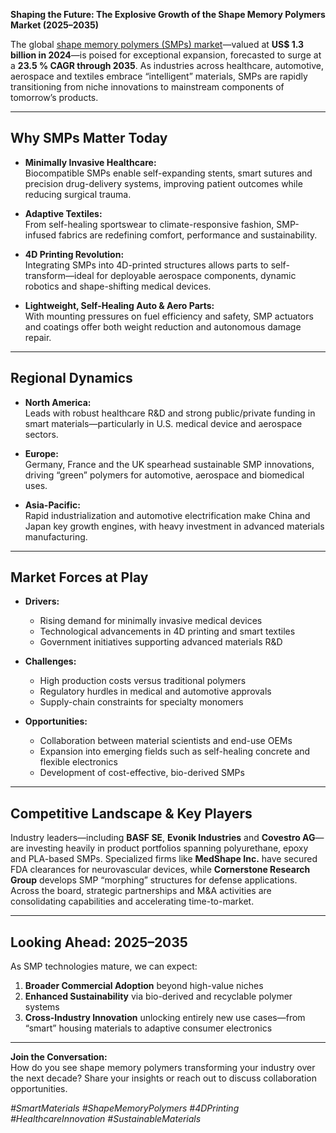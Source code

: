 **Shaping the Future: The Explosive Growth of the Shape Memory Polymers Market (2025–2035)**

The global [shape memory polymers (SMPs) market](https://www.transparencymarketresearch.com/shape-memory-polymers-market-report.html)—valued at **US$ 1.3 billion in 2024**—is poised for exceptional expansion, forecasted to surge at a **23.5 % CAGR through 2035**. As industries across healthcare, automotive, aerospace and textiles embrace “intelligent” materials, SMPs are rapidly transitioning from niche innovations to mainstream components of tomorrow’s products.

---

## Why SMPs Matter Today

- **Minimally Invasive Healthcare:**  
  Biocompatible SMPs enable self-expanding stents, smart sutures and precision drug-delivery systems, improving patient outcomes while reducing surgical trauma.

- **Adaptive Textiles:**  
  From self-healing sportswear to climate-responsive fashion, SMP-infused fabrics are redefining comfort, performance and sustainability.

- **4D Printing Revolution:**  
  Integrating SMPs into 4D-printed structures allows parts to self-transform—ideal for deployable aerospace components, dynamic robotics and shape-shifting medical devices.

- **Lightweight, Self-Healing Auto & Aero Parts:**  
  With mounting pressures on fuel efficiency and safety, SMP actuators and coatings offer both weight reduction and autonomous damage repair.

---

## Regional Dynamics

- **North America:**  
  Leads with robust healthcare R&D and strong public/private funding in smart materials—particularly in U.S. medical device and aerospace sectors.

- **Europe:**  
  Germany, France and the UK spearhead sustainable SMP innovations, driving “green” polymers for automotive, aerospace and biomedical uses.

- **Asia-Pacific:**  
  Rapid industrialization and automotive electrification make China and Japan key growth engines, with heavy investment in advanced materials manufacturing.

---

## Market Forces at Play

- **Drivers:**  
  - Rising demand for minimally invasive medical devices  
  - Technological advancements in 4D printing and smart textiles  
  - Government initiatives supporting advanced materials R&D  

- **Challenges:**  
  - High production costs versus traditional polymers  
  - Regulatory hurdles in medical and automotive approvals  
  - Supply-chain constraints for specialty monomers  

- **Opportunities:**  
  - Collaboration between material scientists and end-use OEMs  
  - Expansion into emerging fields such as self-healing concrete and flexible electronics  
  - Development of cost-effective, bio-derived SMPs  

---

## Competitive Landscape & Key Players

Industry leaders—including **BASF SE**, **Evonik Industries** and **Covestro AG**—are investing heavily in product portfolios spanning polyurethane, epoxy and PLA-based SMPs. Specialized firms like **MedShape Inc.** have secured FDA clearances for neurovascular devices, while **Cornerstone Research Group** develops SMP “morphing” structures for defense applications. Across the board, strategic partnerships and M&A activities are consolidating capabilities and accelerating time-to-market.

---

## Looking Ahead: 2025–2035

As SMP technologies mature, we can expect:

1. **Broader Commercial Adoption** beyond high-value niches  
2. **Enhanced Sustainability** via bio-derived and recyclable polymer systems  
3. **Cross-Industry Innovation** unlocking entirely new use cases—from “smart” housing materials to adaptive consumer electronics  

---

**Join the Conversation:**  
How do you see shape memory polymers transforming your industry over the next decade? Share your insights or reach out to discuss collaboration opportunities.

*#SmartMaterials #ShapeMemoryPolymers #4DPrinting #HealthcareInnovation #SustainableMaterials*  


